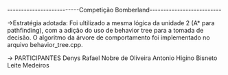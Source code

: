--------------------------Competição Bomberland--------------------------

->Estratégia adotada:
Foi ultilizado a mesma lógica da unidade 2 (A* para pathfinding), com a 
adição do uso de behavior tree para a tomada de decisão. O algoritmo da
árvore de comportamento foi implementado no arquivo behavior_tree.cpp.

-> PARTICIPANTES
Denys Rafael Nobre de Oliveira 
Antonio Higino Bisneto Leite Medeiros